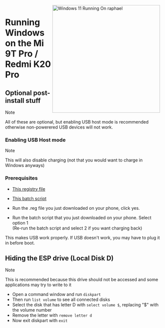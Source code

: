 <img align="right" src="https://raw.githubusercontent.com/graphiks/woa-raphael/main/media/raphael.png" width="350" alt="Windows 11 Running On raphael">


# Running Windows on the Mi 9T Pro / Redmi K20 Pro

## Optional post-install stuff
> [!NOTE]
> All of these are optional, but enabling USB host mode is recommended otherwise non-powerered USB devices will not work.

### Enabling USB Host mode
> [!NOTE]
> This will also disable charging (not that you would want to charge in Windows anyways)

### Prerequisites
- [This registry file](https://github.com/graphiks/Port-Windows-11-Raphael/releases/download/raphael-usb/USB-OTG_ON.reg) 
- [This batch script](https://github.com/graphiks/Port-Windows-11-Raphael/releases/download/raphael-usb/OTG.and.Charge.switcher.bat)

 - Run the .reg file you just downloaded on your phone, click yes.
 - Run the batch script that you just downloaded on your phone. Select option 1 <br>
(Re-run the batch script and select 2 if you want charging back)

This makes USB work properly. If USB doesn't work, you may have to plug it in before boot.


## Hiding the ESP drive (Local Disk D)
> [!NOTE]
> This is recommended because this drive should not be accessed and some applications may try to write to it

- Open a command window and run ```diskpart```
- Then run ```list volume``` to see all connected disks
- Select the disk that has letter D with ```select volume $```, replacing "$" with the volume number
- Remove the letter with ```remove letter d```
- Now exit diskpart with ```exit```




